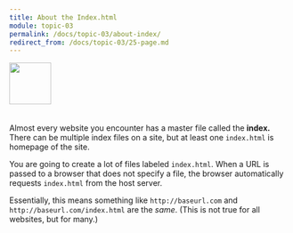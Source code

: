 ```yaml
---
title: About the Index.html
module: topic-03
permalink: /docs/topic-03/about-index/
redirect_from: /docs/topic-03/25-page.md
---
```


<img src="./../../../img/arrow-divider.svg" style="width: 75px; border: none; margin: 0px 0 20px 0" />

Almost every website you encounter has a master file called the **index.** There can be multiple index files on a site, but at least one `index.html` is homepage of the site.

You are going to create a lot of files labeled `index.html`. When a URL is passed to a browser that does not specify a file, the browser automatically requests `index.html` from the host server.

Essentially, this means something like `http://baseurl.com` and `http://baseurl.com/index.html` are the _same_. (This is not true for all websites, but for many.)

